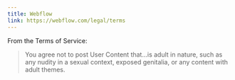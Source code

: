 ```yaml
---
title: Webflow
link: https://webflow.com/legal/terms
---
```


From the Terms of Service:

> You agree not to post User Content that...is adult in nature, such as any nudity in a sexual context, exposed genitalia, or any content with adult themes.
